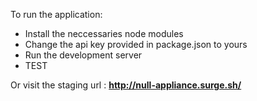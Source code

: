 To run the application:

* Install the neccessaries node modules
* Change the api key provided in package.json to yours
* Run the development server
* TEST

Or visit the staging url : **http://null-appliance.surge.sh/**
